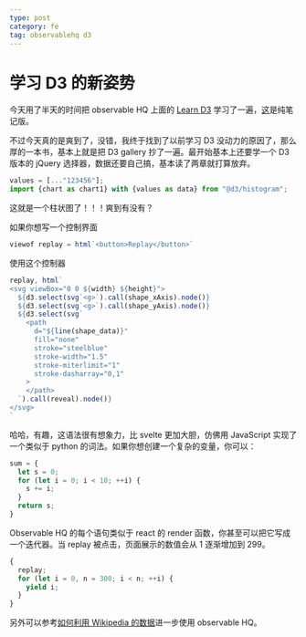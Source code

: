 ```yaml
---
type: post
category: fe
tag: observablehq d3
---
```


# 学习 D3 的新姿势

今天用了半天的时间把 observable HQ 上面的 [Learn D3](https://observablehq.com/@d3/learn-d3) 学习了一遍，[这](https://observablehq.com/@gongbaodd/d3-js)是纯笔记版。

不过今天真的是爽到了，没错，我终于找到了以前学习 D3 没动力的原因了，那么厚的一本书，基本上就是把 D3 gallery 抄了一遍。最开始基本上还要学一个 D3 版本的 jQuery 选择器，数据还要自己搞，基本读了两章就打算放弃。

```JavaScript
values = [..."123456"];
import {chart as chart1} with {values as data} from "@d3/histogram";
```

这就是一个柱状图了！！！爽到有没有？

如果你想写一个控制界面

```JavaScript
viewof replay = html`<button>Replay</button>`
```

使用这个控制器

```JavaScript
replay, html`
<svg viewBox="0 0 ${width} ${height}">
  ${d3.select(svg`<g>`).call(shape_xAxis).node()}
  ${d3.select(svg`<g>`).call(shape_yAxis).node()}
  ${d3.select(svg`
    <path
      d="${line(shape_data)}"
      fill="none"
      stroke="steelblue"
      stroke-width="1.5"
      stroke-miterlimit="1"
      stroke-dasharray="0,1"
    >
    </path>
  `).call(reveal).node()}
</svg>
`
```

哈哈，有趣，这语法很有想象力，比 svelte 更加大胆，仿佛用 JavaScript 实现了一个类似于 python 的词法。如果你想创建一个复杂的变量，你可以：

```JavaScript
sum = {
  let s = 0;
  for (let i = 0; i < 10; ++i) {
    s += i;
  }
  return s;
}
```

Observable HQ 的每个语句类似于 react 的 render 函数，你甚至可以把它写成一个迭代器。当 replay 被点击，页面展示的数值会从 1 逐渐增加到 299。

```JavaScript
{
  replay;
  for (let i = 0, n = 300; i < n; ++i) {
    yield i;
  }
}
```

另外可以参考[如何利用 Wikipedia 的数据](https://observablehq.com/@mbostock/working-with-wikipedia-data)进一步使用 observable HQ。
